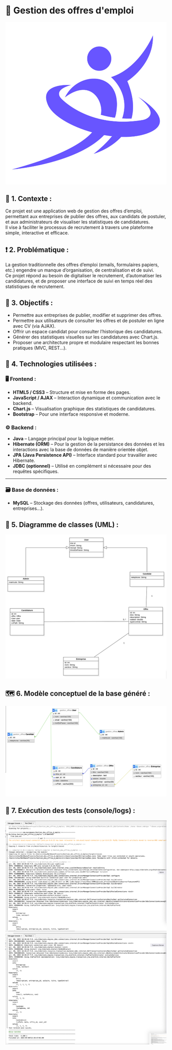 # 💼 Gestion des offres d'emploi
<p align="center">
  <img src="Images/logo.jpg" alt="Logo de l'application" width="600">
</p>

## 📘 1. Contexte :  
Ce projet est une application web de gestion des offres d’emploi, permettant aux entreprises de publier des offres, aux candidats de postuler, et aux administrateurs de visualiser les statistiques de candidatures.  
Il vise à faciliter le processus de recrutement à travers une plateforme simple, interactive et efficace.

## ❗ 2. Problématique :  
La gestion traditionnelle des offres d’emploi (emails, formulaires papiers, etc.) engendre un manque d’organisation, de centralisation et de suivi.  
Ce projet répond au besoin de digitaliser le recrutement, d’automatiser les candidatures, et de proposer une interface de suivi en temps réel des statistiques de recrutement.

## 🎯 3. Objectifs :
- Permettre aux entreprises de publier, modifier et supprimer des offres.  
- Permettre aux utilisateurs de consulter les offres et de postuler en ligne avec CV (via AJAX).  
- Offrir un espace candidat pour consulter l’historique des candidatures.  
- Générer des statistiques visuelles sur les candidatures avec Chart.js.  
- Proposer une architecture propre et modulaire respectant les bonnes pratiques (MVC, REST...).

## 🧰 4. Technologies utilisées :

### 🖥️ Frontend :
- **HTML5 / CSS3** – Structure et mise en forme des pages.
- **JavaScript / AJAX** – Interaction dynamique et communication avec le backend.
- **Chart.js** – Visualisation graphique des statistiques de candidatures.
- **Bootstrap** – Pour une interface responsive et moderne.

### ⚙️ Backend :
- **Java** – Langage principal pour la logique métier.
- **Hibernate (ORM)** – Pour la gestion de la persistance des données et les interactions avec la base de données de manière orientée objet.
- **JPA (Java Persistence API)** – Interface standard pour travailler avec Hibernate.
- **JDBC (optionnel)** – Utilisé en complément si nécessaire pour des requêtes spécifiques.

---

### 🗃️ Base de données :
- **MySQL** – Stockage des données (offres, utilisateurs, candidatures, entreprises...).


## 🧩 5. Diagramme de classes (UML) :

![image](https://github.com/RAFIKAITICHOU/Gestion_des_offres_d_emploi/blob/main/Images/class%20dig.png)

## 🗺️ 6.  Modèle conceptuel de la base généré :

![image](https://github.com/RAFIKAITICHOU/Gestion_des_offres_d_emploi/blob/main/Images/db.png)


## 🧪 7. Exécution des tests (console/logs) :

![image](https://github.com/RAFIKAITICHOU/Gestion_des_offres_d_emploi/blob/main/Images/Capture1.png)
![image](https://github.com/RAFIKAITICHOU/Gestion_des_offres_d_emploi/blob/main/Images/Capture2.png)
